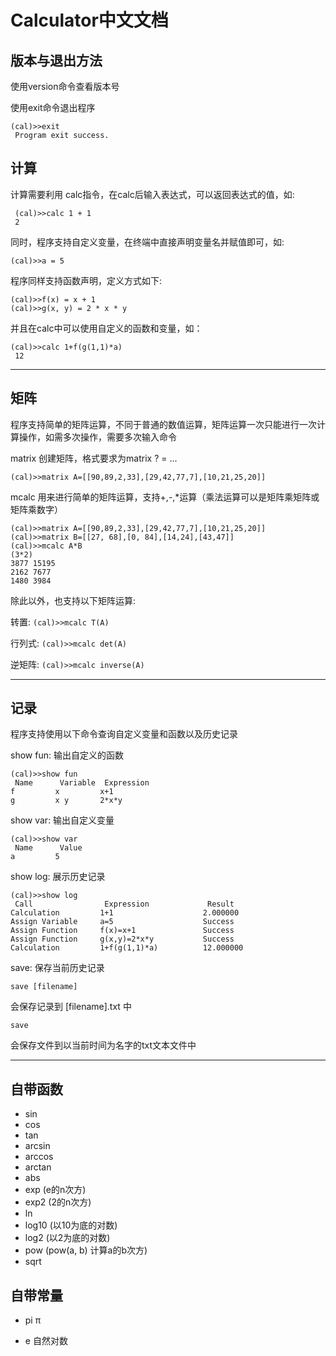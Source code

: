 # Calculator中文文档

## 版本与退出方法

使用version命令查看版本号

使用exit命令退出程序

```
(cal)>>exit
 Program exit success.
```

## 计算

计算需要利用 calc指令，在calc后输入表达式，可以返回表达式的值，如:

```
 (cal)>>calc 1 + 1
 2
```

同时，程序支持自定义变量，在终端中直接声明变量名并赋值即可，如:

```
(cal)>>a = 5
```

程序同样支持函数声明，定义方式如下:

```
(cal)>>f(x) = x + 1
(cal)>>g(x, y) = 2 * x * y
```

并且在calc中可以使用自定义的函数和变量，如：

```
(cal)>>calc 1+f(g(1,1)*a)
 12
```

---
## 矩阵
程序支持简单的矩阵运算，不同于普通的数值运算，矩阵运算一次只能进行一次计算操作，如需多次操作，需要多次输入命令

matrix 创建矩阵，格式要求为matrix ? = ...

```
(cal)>>matrix A=[[90,89,2,33],[29,42,77,7],[10,21,25,20]]
```

mcalc 用来进行简单的矩阵运算，支持+,-,*运算（乘法运算可以是矩阵乘矩阵或矩阵乘数字）

```
(cal)>>matrix A=[[90,89,2,33],[29,42,77,7],[10,21,25,20]]
(cal)>>matrix B=[[27, 68],[0, 84],[14,24],[43,47]]
(cal)>>mcalc A*B
(3*2)
3877 15195
2162 7677
1480 3984
```

除此以外，也支持以下矩阵运算:

转置: ```(cal)>>mcalc T(A)```

行列式: ```(cal)>>mcalc det(A)```

逆矩阵: ```(cal)>>mcalc inverse(A)```

---

## 记录

程序支持使用以下命令查询自定义变量和函数以及历史记录

show fun: 输出自定义的函数

```
(cal)>>show fun
 Name      Variable  Expression
f         x         x+1
g         x y       2*x*y
```

show var: 输出自定义变量

```
(cal)>>show var
 Name      Value
a         5
```

show log: 展示历史记录

```
(cal)>>show log
 Call                Expression             Result
Calculation         1+1                    2.000000
Assign Variable     a=5                    Success
Assign Function     f(x)=x+1               Success
Assign Function     g(x,y)=2*x*y           Success
Calculation         1+f(g(1,1)*a)          12.000000
```

save: 保存当前历史记录

```save [filename]```

会保存记录到 [filename].txt 中

```save```

会保存文件到以当前时间为名字的txt文本文件中


---

## 自带函数

- sin
- cos
- tan
- arcsin
- arccos
- arctan
- abs
- exp  (e的n次方)
- exp2  (2的n次方)
- ln
- log10  (以10为底的对数)
- log2     (以2为底的对数)
- pow      (pow(a, b) 计算a的b次方)
- sqrt

## 自带常量

- pi   π

- e    自然对数

    
